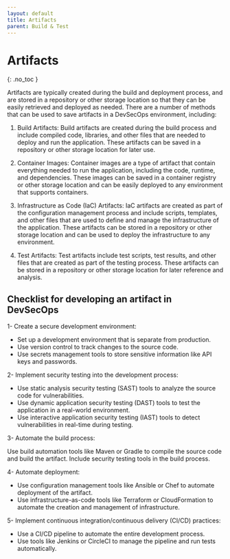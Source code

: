 ```yaml
---
layout: default
title: Artifacts
parent: Build & Test
---
```


# Artifacts
{: .no_toc }


Artifacts are typically created during the build and deployment process, and are stored in a repository or other storage location so that they can be easily retrieved and deployed as needed. There are a number of methods that can be used to save artifacts in a DevSecOps environment, including:

1. Build Artifacts: Build artifacts are created during the build process and include compiled code, libraries, and other files that are needed to deploy and run the application. These artifacts can be saved in a repository or other storage location for later use.

2. Container Images: Container images are a type of artifact that contain everything needed to run the application, including the code, runtime, and dependencies. These images can be saved in a container registry or other storage location and can be easily deployed to any environment that supports containers.

3. Infrastructure as Code (IaC) Artifacts: IaC artifacts are created as part of the configuration management process and include scripts, templates, and other files that are used to define and manage the infrastructure of the application. These artifacts can be stored in a repository or other storage location and can be used to deploy the infrastructure to any environment.

4. Test Artifacts: Test artifacts include test scripts, test results, and other files that are created as part of the testing process. These artifacts can be stored in a repository or other storage location for later reference and analysis.




## Checklist for developing an artifact in DevSecOps


1- Create a secure development environment:

* Set up a development environment that is separate from production.
* Use version control to track changes to the source code.
* Use secrets management tools to store sensitive information like API keys and passwords.

2- Implement security testing into the development process:

* Use static analysis security testing (SAST) tools to analyze the source code for vulnerabilities.
* Use dynamic application security testing (DAST) tools to test the application in a real-world environment.
* Use interactive application security testing (IAST) tools to detect vulnerabilities in real-time during testing.

3- Automate the build process:

Use build automation tools like Maven or Gradle to compile the source code and build the artifact.
Include security testing tools in the build process.

4- Automate deployment:

* Use configuration management tools like Ansible or Chef to automate deployment of the artifact.
* Use infrastructure-as-code tools like Terraform or CloudFormation to automate the creation and management of infrastructure.

5- Implement continuous integration/continuous delivery (CI/CD) practices:

* Use a CI/CD pipeline to automate the entire development process.
* Use tools like Jenkins or CircleCI to manage the pipeline and run tests automatically.